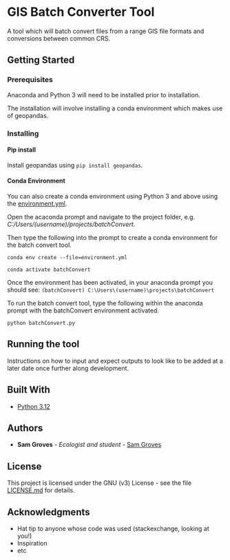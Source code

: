 # GIS Batch Converter Tool

A tool which will batch convert files from a range GIS file formats and conversions between common CRS.

## Getting Started


### Prerequisites

Anaconda and Python 3 will need to be installed prior to installation.

The installation will involve installing a conda environment which makes use of geopandas.


### Installing
#### Pip install
Install geopandas using `pip install geopandas`.

#### Conda Environment

You can also create a conda environment using Python 3 and above using the [environment.yml](environment.yml). 

Open the acaconda prompt and navigate to the project folder, e.g. *C:/Users/(username)/projects/batchConvert*.

Then type the following into the prompt to create a conda environment for the batch convert tool.

```
conda env create --file=environment.yml

conda activate batchConvert
```

Once the environment has been activated, in your anaconda prompt you should see:
`(batchConvert) C:\Users\(username)\projects\batchConvert`

To run the batch convert tool, type the following within the anaconda prompt with the batchConvert environment activated.

```
python batchConvert.py
```


## Running the tool

Instructions on how to input and expect outputs to look like to be added at a later date once further along development.


## Built With

* [Python 3.12](https://www.python.org/) 


## Authors

* **Sam Groves** - *Ecologist and student* - [Sam Groves](https://github.com/hularuns)

## 

## License

This project is licensed under the GNU (v3) License - see the file [LICENSE.md](LICENSE) for details.

## Acknowledgments

* Hat tip to anyone whose code was used (stackexchange, looking at you!)
* Inspiration
* etc

